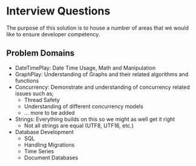 # Interview Questions

The purpose of this solution is to house a number of areas that we would like to ensure developer competency.

## Problem Domains

* DateTimePlay: Date Time Usage, Math and Manipulation
* GraphPlay: Understanding of Graphs and their related algorithms and functions
* Concurrency: Demonstrate and understanding of concurrency related issues such as;
  * Thread Safety
  * Understanding of different concurrency models
  * ...  more to be added
* Strings: Everything builds on this so we might as well get it right
  * Not all strings are equal (UTF8, UTF16, etc.)
* Database Development
  * SQL
  * Handling Migrations
  * Time Series
  * Document Databases